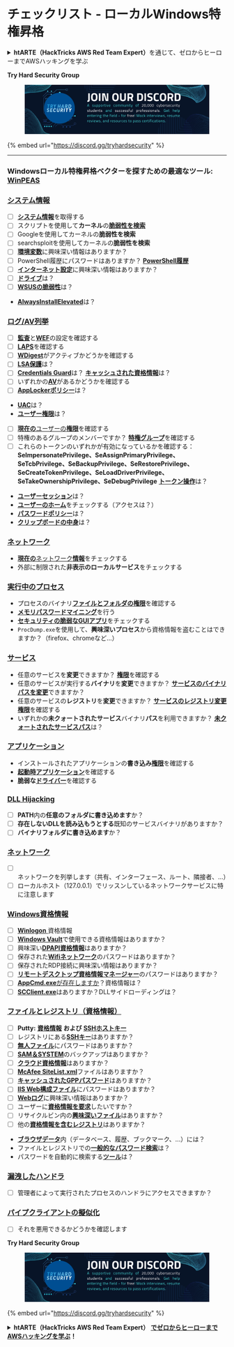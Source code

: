 # チェックリスト - ローカルWindows特権昇格

<details>

<summary><strong>htARTE（HackTricks AWS Red Team Expert）</strong>を通じて、ゼロからヒーローまでAWSハッキングを学ぶ</summary>

HackTricksをサポートする他の方法：

- **HackTricksで企業を宣伝**したい場合や**HackTricksをPDFでダウンロード**したい場合は、[**SUBSCRIPTION PLANS**](https://github.com/sponsors/carlospolop)をチェックしてください！
- [**公式PEASS＆HackTricksスワッグ**](https://peass.creator-spring.com)を入手する
- [**The PEASS Family**](https://opensea.io/collection/the-peass-family)を発見し、独占的な[**NFTs**](https://opensea.io/collection/the-peass-family)のコレクションを見つける
- **Discordグループ**に**参加**する💬 ([**Discord group**](https://discord.gg/hRep4RUj7f))または[**telegram group**](https://t.me/peass)に参加するか、**Twitter** 🐦で私たちをフォローする [**@carlospolopm**](https://twitter.com/hacktricks_live)。
- 自分のハッキングテクニックを共有するために、[**HackTricks**](https://github.com/carlospolop/hacktricks)と[**HackTricks Cloud**](https://github.com/carlospolop/hacktricks-cloud)のGitHubリポジトリにPRを提出する

</details>

**Try Hard Security Group**

<figure><img src="/.gitbook/assets/telegram-cloud-document-1-5159108904864449420.jpg" alt=""><figcaption></figcaption></figure>

{% embed url="https://discord.gg/tryhardsecurity" %}

***

### **Windowsローカル特権昇格ベクターを探すための最適なツール:** [**WinPEAS**](https://github.com/carlospolop/privilege-escalation-awesome-scripts-suite/tree/master/winPEAS)

### [システム情報](windows-local-privilege-escalation/#system-info)

- [ ] [**システム情報**](windows-local-privilege-escalation/#system-info)を取得する
- [ ] スクリプトを使用して**カーネル**の[**脆弱性を検索**](windows-local-privilege-escalation/#version-exploits)
- [ ] Googleを使用してカーネルの**脆弱性を検索**
- [ ] searchsploitを使用してカーネルの**脆弱性を検索**
- [ ] [**環境変数**](windows-local-privilege-escalation/#environment)に興味深い情報はありますか？
- [ ] PowerShell履歴にパスワードはありますか？ [**PowerShell履歴**](windows-local-privilege-escalation/#powershell-history)
- [ ] [**インターネット設定**](windows-local-privilege-escalation/#internet-settings)に興味深い情報はありますか？
- [ ] [**ドライブ**](windows-local-privilege-escalation/#drives)は？
- [ ] [**WSUSの脆弱性**](windows-local-privilege-escalation/#wsus)は？
- [**AlwaysInstallElevated**](windows-local-privilege-escalation/#alwaysinstallelevated)は？

### [ログ/AV列挙](windows-local-privilege-escalation/#enumeration)

- [ ] [**監査**](windows-local-privilege-escalation/#audit-settings)と[**WEF**](windows-local-privilege-escalation/#wef)の設定を確認する
- [ ] [**LAPS**](windows-local-privilege-escalation/#laps)を確認する
- [ ] [**WDigest**](windows-local-privilege-escalation/#wdigest)がアクティブかどうかを確認する
- [ ] [**LSA保護**](windows-local-privilege-escalation/#lsa-protection)は？
- [ ] [**Credentials Guard**](windows-local-privilege-escalation/#credentials-guard)は？ [**キャッシュされた資格情報**](windows-local-privilege-escalation/#cached-credentials)は？
- [ ] いずれかの[**AV**](windows-av-bypass)があるかどうかを確認する
- [ ] [**AppLockerポリシー**](authentication-credentials-uac-and-efs#applocker-policy)は？
- [**UAC**](authentication-credentials-uac-and-efs/uac-user-account-control)は？
- [**ユーザー権限**](windows-local-privilege-escalation/#users-and-groups)は？
- [ ] [**現在の**ユーザーの**権限**](windows-local-privilege-escalation/#users-and-groups)を確認する
- [ ] 特権のあるグループのメンバーですか？ [**特権グループ**](windows-local-privilege-escalation/#privileged-groups)を確認する
- [ ] これらのトークンのいずれかが有効になっているかを確認する：**SeImpersonatePrivilege、SeAssignPrimaryPrivilege、SeTcbPrivilege、SeBackupPrivilege、SeRestorePrivilege、SeCreateTokenPrivilege、SeLoadDriverPrivilege、SeTakeOwnershipPrivilege、SeDebugPrivilege** [**トークン操作**](windows-local-privilege-escalation/#token-manipulation)は？
- [**ユーザーセッション**](windows-local-privilege-escalation/#logged-users-sessions)は？
- [**ユーザーのホーム**](windows-local-privilege-escalation/#home-folders)をチェックする（アクセスは？）
- [**パスワードポリシー**](windows-local-privilege-escalation/#password-policy)は？
- [**クリップボードの中身**](windows-local-privilege-escalation/#get-the-content-of-the-clipboard)は？

### [ネットワーク](windows-local-privilege-escalation/#network)

- [**現在の**ネットワーク**情報**](windows-local-privilege-escalation/#network)をチェックする
- 外部に制限された**非表示のローカルサービス**をチェックする

### [実行中のプロセス](windows-local-privilege-escalation/#running-processes)

- プロセスのバイナリ[**ファイルとフォルダの権限**](windows-local-privilege-escalation/#file-and-folder-permissions)を確認する
- [**メモリパスワードマイニング**](windows-local-privilege-escalation/#memory-password-mining)を行う
- [**セキュリティの脆弱なGUIアプリ**](windows-local-privilege-escalation/#insecure-gui-apps)をチェックする
- `ProcDump.exe`を使用して、**興味深いプロセス**から資格情報を盗むことはできますか？（firefox、chromeなど...）

### [サービス](windows-local-privilege-escalation/#services)

- 任意のサービスを**変更**できますか？ [**権限**](windows-local-privilege-escalation#permissions)を確認する
- 任意のサービスが実行する**バイナリ**を**変更**できますか？ [**サービスのバイナリパスを変更**](windows-local-privilege-escalation/#modify-service-binary-path)できますか？
- 任意のサービスの**レジストリ**を**変更**できますか？ [**サービスのレジストリ変更権限**](windows-local-privilege-escalation/#services-registry-modify-permissions)を確認する
- いずれかの**未クォートされたサービス**バイナリ**パス**を利用できますか？ [**未クォートされたサービスパス**](windows-local-privilege-escalation/#unquoted-service-paths)は？

### [**アプリケーション**](windows-local-privilege-escalation/#applications)

- インストールされたアプリケーションの**書き込み**[**権限**](windows-local-privilege-escalation/#write-permissions)を確認する
- [**起動時アプリケーション**](windows-local-privilege-escalation/#run-at-startup)を確認する
- **脆弱な**[**ドライバー**](windows-local-privilege-escalation/#drivers)を確認する
### [DLL Hijacking](windows-local-privilege-escalation/#path-dll-hijacking)

* [ ] **PATH**内の**任意のフォルダに書き込めます**か？
* [ ] **存在しないDLLを読み込もうとする**既知のサービスバイナリがありますか？
* [ ] **バイナリフォルダに書き込めます**か？

### [ネットワーク](windows-local-privilege-escalation/#network)

* [ ] ネットワークを列挙します（共有、インターフェース、ルート、隣接者、...）
* [ ] ローカルホスト（127.0.0.1）でリッスンしているネットワークサービスに特に注意します

### [Windows資格情報](windows-local-privilege-escalation/#windows-credentials)

* [ ] [**Winlogon** ](windows-local-privilege-escalation/#winlogon-credentials)資格情報
* [ ] [**Windows Vault**](windows-local-privilege-escalation/#credentials-manager-windows-vault)で使用できる資格情報はありますか？
* [ ] 興味深い[**DPAPI資格情報**](windows-local-privilege-escalation/#dpapi)はありますか？
* [ ] 保存された[**Wifiネットワーク**](windows-local-privilege-escalation/#wifi)のパスワードはありますか？
* [ ] 保存されたRDP接続に興味深い情報はありますか？
* [ ] [**リモートデスクトップ資格情報マネージャー**](windows-local-privilege-escalation/#remote-desktop-credential-manager)のパスワードはありますか？
* [ ] [**AppCmd.exe**が存在しますか](windows-local-privilege-escalation/#appcmd-exe)？資格情報は？
* [ ] [**SCClient.exe**](windows-local-privilege-escalation/#scclient-sccm)はありますか？DLLサイドローディングは？

### [ファイルとレジストリ（資格情報）](windows-local-privilege-escalation/#files-and-registry-credentials)

* [ ] **Putty:** [**資格情報**](windows-local-privilege-escalation/#putty-creds) **および** [**SSHホストキー**](windows-local-privilege-escalation/#putty-ssh-host-keys)
* [ ] レジストリにある[**SSHキー**](windows-local-privilege-escalation/#ssh-keys-in-registry)はありますか？
* [ ] [**無人ファイル**](windows-local-privilege-escalation/#unattended-files)にパスワードはありますか？
* [ ] [**SAM＆SYSTEM**](windows-local-privilege-escalation/#sam-and-system-backups)のバックアップはありますか？
* [ ] [**クラウド資格情報**](windows-local-privilege-escalation/#cloud-credentials)はありますか？
* [ ] [**McAfee SiteList.xml**](windows-local-privilege-escalation/#mcafee-sitelist.xml)ファイルはありますか？
* [ ] [**キャッシュされたGPPパスワード**](windows-local-privilege-escalation/#cached-gpp-pasword)はありますか？
* [ ] [**IIS Web構成ファイル**](windows-local-privilege-escalation/#iis-web-config)にパスワードはありますか？
* [ ] [**Webログ**](windows-local-privilege-escalation/#logs)に興味深い情報はありますか？
* [ ] ユーザーに[**資格情報を要求**](windows-local-privilege-escalation/#ask-for-credentials)したいですか？
* [ ] リサイクルビン内の[**興味深いファイル**](windows-local-privilege-escalation/#credentials-in-the-recyclebin)はありますか？
* [ ] 他の[**資格情報を含むレジストリ**](windows-local-privilege-escalation/#inside-the-registry)はありますか？
* [**ブラウザデータ**](windows-local-privilege-escalation/#browsers-history)内（データベース、履歴、ブックマーク、...）には？
* ファイルとレジストリでの[**一般的なパスワード検索**](windows-local-privilege-escalation/#generic-password-search-in-files-and-registry)は？
* パスワードを自動的に検索する[**ツール**](windows-local-privilege-escalation/#tools-that-search-for-passwords)は？

### [漏洩したハンドラ](windows-local-privilege-escalation/#leaked-handlers)

* [ ] 管理者によって実行されたプロセスのハンドラにアクセスできますか？

### [パイプクライアントの擬似化](windows-local-privilege-escalation/#named-pipe-client-impersonation)

* [ ] それを悪用できるかどうかを確認します

**Try Hard Security Group**

<figure><img src="/.gitbook/assets/telegram-cloud-document-1-5159108904864449420.jpg" alt=""><figcaption></figcaption></figure>

{% embed url="https://discord.gg/tryhardsecurity" %}

<details>

<summary><strong>htARTE（HackTricks AWS Red Team Expert）</strong> <a href="https://training.hacktricks.xyz/courses/arte"><strong>でゼロからヒーローまでAWSハッキングを学ぶ</strong></a><strong>！</strong></summary>

HackTricksをサポートする他の方法：

* **HackTricksをPDFでダウンロード**したい場合や**HackTricksを広告**してほしい場合は、[**SUBSCRIPTION PLANS**](https://github.com/sponsors/carlospolop)をチェックしてください！
* [**公式PEASS＆HackTricksグッズ**](https://peass.creator-spring.com)を入手
* 独占的な[**NFTs**](https://opensea.io/collection/the-peass-family)コレクションである[**The PEASS Family**](https://opensea.io/collection/the-peass-family)を発見
* 💬 [**Discordグループ**](https://discord.gg/hRep4RUj7f)または[**telegramグループ**](https://t.me/peass)に**参加**するか、**Twitter** 🐦 [**@carlospolopm**](https://twitter.com/hacktricks_live)を**フォロー**する
* **HackTricks**と[**HackTricks Cloud**](https://github.com/carlospolop/hacktricks)のGitHubリポジトリに**PRを提出**して、あなたのハッキングトリックを共有してください

</details>

